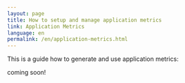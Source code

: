 ```yaml
---
layout: page
title: How to setup and manage application metrics
link: Application Metrics
language: en
permalink: /en/application-metrics.html
---
```


This is a guide how to generate and use application metrics:

coming soon!
